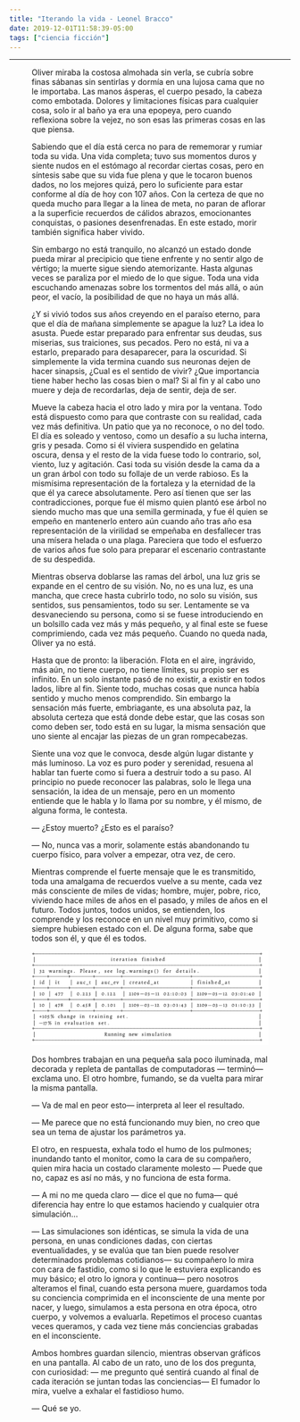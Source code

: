 ```yaml
---
title: "Iterando la vida - Leonel Bracco"
date: 2019-12-01T11:58:39-05:00
tags: ["ciencia ficción"]
---
```

<hr>

<figure class="cuento">
Oliver miraba la costosa almohada sin verla, se cubría sobre finas sábanas sin sentirlas y dormía en una lujosa cama que no le importaba. Las manos ásperas, el cuerpo pesado, la cabeza como embotada. Dolores y limitaciones físicas para cualquier cosa, solo ir al baño ya era una epopeya, pero cuando reflexiona sobre la vejez, no son esas las primeras cosas en las que piensa.

Sabiendo que el día está cerca no para de rememorar y rumiar toda su vida. Una vida completa; tuvo sus momentos duros y siente nudos en el estómago al recordar ciertas cosas, pero en síntesis sabe que su vida fue plena y que le tocaron buenos dados, no los mejores quizá, pero lo suficiente para estar conforme al día de hoy con 107 años. Con la certeza de que no queda mucho para llegar a la linea de meta, no paran de aflorar a la superficie recuerdos de cálidos abrazos, emocionantes conquistas, o pasiones desenfrenadas. En este estado, morir también significa haber vivido.

Sin embargo no está tranquilo, no alcanzó un estado donde pueda mirar al precipicio que tiene enfrente y no sentir algo de vértigo; la muerte sigue siendo atemorizante. Hasta algunas veces se paraliza por el miedo de lo que sigue. Toda una vida escuchando amenazas sobre los tormentos del más allá, o aún peor, el vacío, la posibilidad de que no haya un más allá.

¿Y si vivió todos sus años creyendo en el paraíso eterno, para que el día de mañana simplemente se apague la luz? La idea lo asusta. Puede estar preparado para enfrentar sus deudas, sus miserias, sus traiciones, sus pecados. Pero no está, ni va a estarlo, preparado para desaparecer, para la oscuridad. Si simplemente la vida termina cuando sus neuronas dejen de hacer sinapsis, ¿Cual es el sentido de vivir? ¿Que importancia tiene haber hecho las cosas bien o mal? Si al fin y al cabo uno muere y deja de recordarlas, deja de sentir, deja de ser.

Mueve la cabeza hacia el otro lado y mira por la ventana. Todo está dispuesto como para que contraste con su realidad, cada vez más definitiva. Un patio que ya no reconoce, o no del todo. El día es soleado y ventoso, como un desafío a su lucha interna, gris y pesada. Como si él viviera suspendido en gelatina oscura, densa y el resto de la vida fuese todo lo contrario, sol, viento, luz y agitación. Casi toda su visión desde la cama da a un gran árbol con todo su follaje de un verde rabioso. Es la mismísima representación de la fortaleza y la eternidad de la que él ya carece absolutamente. Pero así tienen que ser las contradicciones, porque fue él mismo quien plantó ese árbol no siendo mucho mas que una semilla germinada, y fue él quien se empeño en mantenerlo entero aún cuando año tras año esa representación de la virilidad se empeñaba en desfallecer tras una mísera helada o una plaga. Pareciera que todo el esfuerzo de varios años fue solo para preparar el escenario contrastante de su despedida.

Mientras observa doblarse las ramas del árbol, una luz gris se expande en el centro de su visión. No, no es una luz, es una mancha, que crece hasta cubrirlo todo, no solo su visión, sus sentidos, sus pensamientos, todo su ser. Lentamente se va desvaneciendo su persona, como si se fuese introduciendo en un bolsillo cada vez más y más pequeño, y al final este se fuese comprimiendo, cada vez más pequeño. Cuando no queda nada, Oliver ya no está.

Hasta que de pronto: la liberación. Flota en el aire, ingrávido, más aún, no tiene cuerpo, no tiene límites, su propio ser es infinito. En un solo instante pasó de no existir, a existir en todos lados, libre al fin. Siente todo, muchas cosas que nunca había sentido y mucho menos comprendido. Sin embargo la sensación más fuerte, embriagante, es una absoluta paz, la absoluta certeza que está donde debe estar, que las cosas son como deben ser, todo está en su lugar, la misma sensación que uno siente al encajar las piezas de un gran rompecabezas.

Siente una voz que le convoca, desde algún lugar distante y más luminoso. La voz es puro poder y serenidad, resuena al hablar tan fuerte como si fuera a destruir todo a su paso. Al principio no puede reconocer las palabras, solo le llega una sensación, la idea de un mensaje, pero en un momento entiende que le habla y lo llama por su nombre, y él mismo, de alguna forma, le contesta.

― ¿Estoy muerto? ¿Esto es el paraíso?

― No, nunca vas a morir, solamente estás abandonando tu cuerpo físico, para volver a empezar, otra vez, de cero.

Mientras comprende el fuerte mensaje que le es transmitido, toda una amalgama de recuerdos vuelve a su mente, cada vez más consciente de miles de vidas; hombre, mujer, pobre, rico, viviendo hace miles de años en el pasado, y miles de años en el futuro. Todos juntos, todos unidos, se entienden, los comprende y los reconoce en un nivel muy primitivo, como si siempre hubiesen estado con el. De alguna forma, sabe que todos son él, y que él es todos.

![](terminal.png)

Dos hombres trabajan en una pequeña sala poco iluminada, mal decorada y repleta de pantallas de computadoras ― terminó― exclama uno. El otro hombre, fumando, se da vuelta para mirar la misma pantalla.

― Va de mal en peor esto― interpreta al leer el resultado.

― Me parece que no está funcionando muy bien, no creo que sea un tema de ajustar los parámetros ya.

El otro, en respuesta, exhala todo el humo de los pulmones; inundando tanto el monitor, como la cara de su compañero, quien mira hacia un costado claramente molesto ― Puede que no, capaz es así no más, y no funciona de esta forma.

― A mi no me queda claro ― dice el que no fuma― qué diferencia hay entre lo que estamos haciendo y cualquier otra simulación...

― Las simulaciones son idénticas, se simula la vida de una persona, en unas condiciones dadas, con ciertas eventualidades, y se evalúa que tan bien puede resolver determinados problemas cotidianos― su compañero lo mira con cara de fastidio, como si lo que le estuviera explicando es muy básico; el otro lo ignora y continua― pero nosotros alteramos el final, cuando esta persona muere, guardamos toda su conciencia comprimida en el inconsciente de una mente por nacer, y luego, simulamos a esta persona en otra época, otro cuerpo, y volvemos a evaluarla. Repetimos el proceso cuantas veces queramos, y cada vez tiene más conciencias grabadas en el inconsciente.

Ambos hombres guardan silencio, mientras observan gráficos en una pantalla. Al cabo de un rato, uno de los dos pregunta, con curiosidad: ― me pregunto qué sentirá cuando al final de cada iteración se juntan todas las conciencias― El fumador lo mira, vuelve a exhalar el fastidioso humo.

― Qué se yo. 

</figure>
